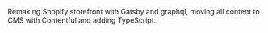 Remaking Shopify storefront with Gatsby and graphql, moving all content to CMS with Contentful and adding TypeScript.
